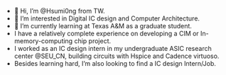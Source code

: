 - 👋 Hi, I’m @Hsumi0ng from TW.
- 👀 I’m interested in Digital IC design and Computer Architecture.
- 🌱 I’m currently learning at Texas A&M as a graduate student.
- I have a relatively complete experience on developing a CIM or In-memory-computing chip project. 
- I worked as an IC design intern in my undergraduate ASIC research center @SEU_CN, building circuits with Hspice and Cadence virtuoso.
- Besides learning hard, I’m also looking to find a IC design Intern/Job.

<!---
Hsumi0ng/Hsumi0ng is a ✨ special ✨ repository because its `README.md` (this file) appears on your GitHub profile.
You can click the Preview link to take a look at your changes.
--->
